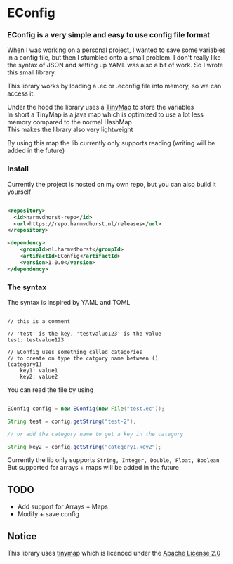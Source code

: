 # EConfig

### EConfig is a very simple and easy to use config file format

When I was working on a personal project, I wanted to save some variables in a config file, but then I stumbled onto a small problem.
I don't really like the syntax of JSON and setting up YAML was also a bit of work.
So I wrote this small library.

This library works by loading a .ec or .econfig file into memory, so we can access it.

Under the hood the library uses a [TinyMap](https://github.com/intelie/tinymap) to store the variables <br/>
In short a TinyMap is a java map which is optimized to use a lot less memory compared to the normal HashMap <br/>
This makes the library also very lightweight

By using this map the lib currently only supports reading (writing will be added in the future)

### Install
Currently the project is hosted on my own repo, but you can also build it yourself
```xml

<repository>
  <id>harmvdhorst-repo</id>
  <url>https://repo.harmvdhorst.nl/releases</url>
</repository>

<dependency>
    <groupId>nl.harmvdhorst</groupId>
    <artifactId>EConfig</artifactId>
    <version>1.0.0</version>
</dependency>
```

### The syntax
The syntax is inspired by YAML and TOML

```

// this is a comment

// 'test' is the key, 'testvalue123' is the value
test: testvalue123

// EConfig uses something called categories
// to create on type the catgory name between ()
(category1)
    key1: value1
    key2: value2

```
You can read the file by using

```java

EConfig config = new EConfig(new File("test.ec"));

String test = config.getString("test-2");

// or add the category name to get a key in the category

String key2 = config.getString("category1.key2");
```

Currently the lib only supports
``String, Integer, Double, Float, Boolean``
But supported for arrays + maps will be added in the future


## TODO

- Add support for Arrays + Maps
- Modify + save config


## Notice
This library uses [tinymap](https://github.com/intelie/tinymap) which is licenced under the [Apache License 2.0](https://www.apache.org/licenses/LICENSE-2.0)
